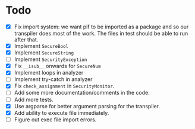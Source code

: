 # Todo
- [x] Fix import system: we want pif to be imported as a package and so our transpiler does most of the work. The files in test should be able to run after that.
- [x] Implement `SecureBool`
- [x] Implement `SecureString`
- [ ] Implement `SecurityException`
- [x] Fix `__isub__` onwards for `SecureNum`
- [x] Implement loops in analyzer
- [ ] Implement try-catch in analyzer
- [x] Fix `check_assignment` in `SecurityMonitor`.
- [ ] Add some more documentation/comments in the code.
- [ ] Add more tests.
- [x] Use argparse for better argument parsing for the transpiler.
- [x] Add ability to execute file immediately.
- [ ] Figure out exec file import errors.